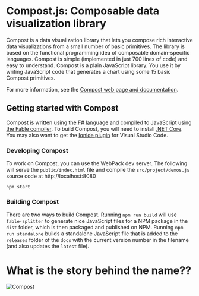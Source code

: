 # Compost.js: Composable data visualization library

Compost is a data visualization library that lets you compose rich interactive data visualizations
from a small number of basic primitives. The library is based on the functional programming idea of
composable domain-specific languages. Compost is simple (implemented in just 700 lines of code) and
easy to understand. Compost is a plain JavaScript library. You use it by writing JavaScript code
that generates a chart using some 15 basic Compost primitives.

For more information, see the [Compost web page and documentation](https://compostjs.github.io/compost).

## Getting started with Compost

Compost is written using [the F# language](https://fsharp.org) and compiled to JavaScript
using [the Fable compiler](https://fable.io). To build Compost, you will need to install
[.NET Core](https://dotnet.microsoft.com/download). You may also want to get the
[Ionide plugin](http://ionide.io/) for Visual Studio Code.

### Developing Compost
To work on Compost, you can use the WebPack dev server. The following will serve the
`public/index.html` file and compile the `src/project/demos.js` source code at
http://localhost:8080

```
npm start
```

### Building Compost
There are two ways to build Compost. Running `npm run build` will use `fable-splitter`
to generate nice JavaScript files for a NPM package in the `dist` folder, which is then
packaged and published on NPM. Running `npm run standalone` builds a standalone
JavaScript file that is added to the `releases` folder of the `docs` with the current
version number in the filename (and also updates the `latest` file).

# What is the story behind the name??

![Compost](https://github.com/compostjs/compost/raw/master/compost.gif)
